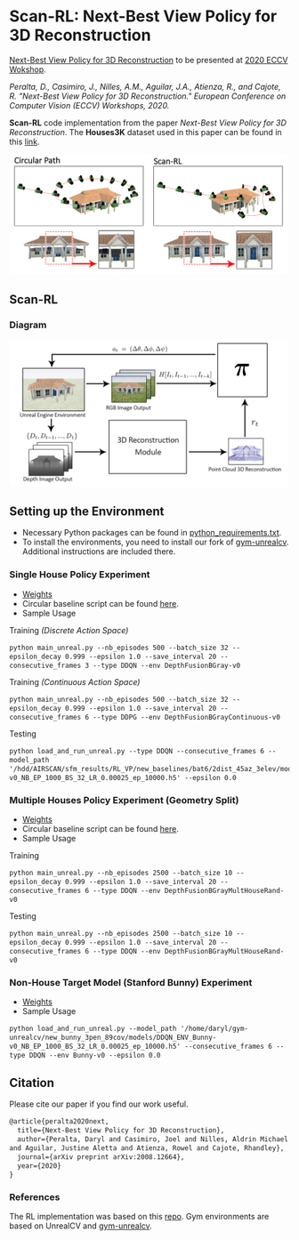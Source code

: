 # Scan-RL: Next-Best View Policy for 3D Reconstruction

[Next-Best View Policy for 3D Reconstruction](http://arxiv.org/abs/2008.12664) to be presented at [2020 ECCV Wokshop](http://uavisionvisdrone.com/#/index/home).

*Peralta, D., Casimiro, J., Nilles, A.M., Aguilar, J.A., Atienza, R., and Cajote, R. "Next-Best View Policy for 3D Reconstruction." European Conference on Computer Vision (ECCV) Workshops, 2020.*

**Scan-RL**  code implementation from the paper *Next-Best View Policy for 3D Reconstruction*. The **Houses3K** dataset used in this paper can be found in this [link](https://github.com/darylperalta/Houses3K).

<img src='imgs/VP_Overview.png' width="500"/>


## Scan-RL
### Diagram
<img src='imgs/Diagram.png' width="500"/>

## Setting up the Environment
- Necessary Python packages can be found in [python_requirements.txt](python_requirements.txt).
- To install the environments, you need to install our fork of [gym-unrealcv](https://github.com/darylperalta/gym-unrealcv). Additional instructions are included there.


### Single House Policy Experiment

- [Weights](https://drive.google.com/drive/folders/1Kw06HFt7yXoWE8vYw48GITTr7CcADA96?usp=sharing)
- Circular baseline script can be found [here](https://github.com/darylperalta/gym-unrealcv/blob/v0.2/example/circular_agent/circular_agent_close_depth.py).
- Sample Usage

Training *(Discrete Action Space)*

```
python main_unreal.py --nb_episodes 500 --batch_size 32 --epsilon_decay 0.999 --epsilon 1.0 --save_interval 20 --consecutive_frames 3 --type DDQN --env DepthFusionBGray-v0
 ```

Training *(Continuous Action Space)*

```
python main_unreal.py --nb_episodes 500 --batch_size 32 --epsilon_decay 0.999 --epsilon 1.0 --save_interval 20 --consecutive_frames 6 --type DDPG --env DepthFusionBGrayContinuous-v0
```

Testing
```
python load_and_run_unreal.py --type DDQN --consecutive_frames 6 --model_path '/hdd/AIRSCAN/sfm_results/RL_VP/new_baselines/bat6/2dist_45az_3elev/models/DDQN_ENV_DepthFusionBGray-v0_NB_EP_1000_BS_32_LR_0.00025_ep_10000.h5' --epsilon 0.0
```

### Multiple Houses Policy Experiment (Geometry Split)
- [Weights](https://drive.google.com/drive/folders/1K25riPR77HgloM9xTUDtYBHTJKzxoDjC?usp=sharing)
- Circular baseline script can be found [here](https://github.com/darylperalta/gym-unrealcv/blob/v0.2/example/circular_agent/circular_agent_baseline.py).
- Sample Usage

Training

```
python main_unreal.py --nb_episodes 2500 --batch_size 10 --epsilon_decay 0.999 --epsilon 1.0 --save_interval 20 --consecutive_frames 6 --type DDQN --env DepthFusionBGrayMultHouseRand-v0
```

Testing

```
python main_unreal.py --nb_episodes 2500 --batch_size 10 --epsilon_decay 0.999 --epsilon 1.0 --save_interval 20 --consecutive_frames 6 --type DDQN --env DepthFusionBGrayMultHouseRand-v0

```

### Non-House Target Model (Stanford Bunny) Experiment
- [Weights](https://drive.google.com/drive/folders/1L0zjXO_w-bRLNeLa6nXTZhNkItc3V2un?usp=sharing)
- Sample Usage

```
python load_and_run_unreal.py --model_path '/home/daryl/gym-unrealcv/new_bunny_3pen_89cov/models/DDQN_ENV_Bunny-v0_NB_EP_1000_BS_32_LR_0.00025_ep_10000.h5' --consecutive_frames 6 --type DDQN --env Bunny-v0 --epsilon 0.0

```

## Citation
Please cite our paper if you find our work useful.
```
@article{peralta2020next,
  title={Next-Best View Policy for 3D Reconstruction},
  author={Peralta, Daryl and Casimiro, Joel and Nilles, Aldrin Michael and Aguilar, Justine Aletta and Atienza, Rowel and Cajote, Rhandley},
  journal={arXiv preprint arXiv:2008.12664},
  year={2020}
}
```


### References
The RL implementation was based on this [repo](https://github.com/germain-hug/Deep-RL-Keras).
Gym environments are based on UnrealCV and [gym-unrealcv](https://github.com/darylperalta/gym-unrealcv).

